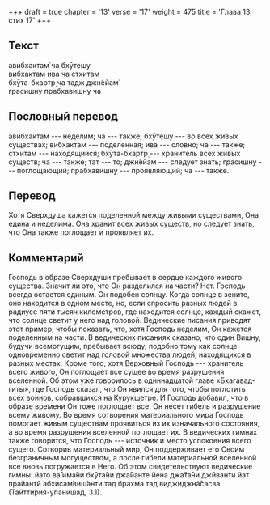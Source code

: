 +++
draft = true
chapter = '13'
verse = '17'
weight = 475
title = 'Глава 13, стих 17'
+++
## Текст

авибхактам̇ ча бхӯтешу  
вибхактам ива ча стхитам  
бхӯта-бхартр̣ ча тадж джн̃ейам̇  
грасишн̣у прабхавишн̣у ча

## Пословный перевод

авибхактам --- неделим; ча --- также; бхӯтешу --- во всех живых
существах; вибхактам --- поделенная; ива --- словно; ча --- также;
стхитам --- находящийся; бхӯта-бхартр̣ --- хранитель всех живых существ;
ча --- также; тат --- то; джн̃ейам --- следует знать; грасишн̣у ---
поглощающий; прабхавишн̣у --- проявляющий; ча --- также.

## Перевод

Хотя Сверхдуша кажется поделенной между живыми существами, Она едина и
неделима. Она хранит всех живых существ, но следует знать, что Она также
поглощает и проявляет их.

## Комментарий

Господь в образе Сверхдуши пребывает в сердце каждого живого существа.
Значит ли это, что Он разделился на части? Нет. Господь всегда остается
единым. Он подобен солнцу. Когда солнце в зените, оно находится в одном
месте, но, если спросить разных людей в радиусе пяти тысяч километров,
где находится солнце, каждый скажет, что солнце светит у него над
головой. Ведические писания приводят этот пример, чтобы показать, что,
хотя Господь неделим, Он кажется поделенным на части. В ведических
писаниях сказано, что один Вишну, будучи всемогущим, пребывает всюду,
подобно тому как солнце одновременно светит над головой множества людей,
находящихся в разных местах. Кроме того, хотя Верховный Господь ---
хранитель всего живого, Он поглощает все сущее во время разрушения
вселенной. Об этом уже говорилось в одиннадцатой главе «Бхагавад-гиты»,
где Господь сказал, что Он явился для того, чтобы поглотить всех воинов,
собравшихся на Курукшетре. И Господь добавил, что в образе времени Он
тоже поглощает все. Он несет гибель и разрушение всему живому. Во время
сотворения материального мира Господь помогает живым существам
проявиться из их изначального состояния, а во время разрушения вселенной
поглощает их. В ведических гимнах также говорится, что Господь ---
источник и место успокоения всего сущего. Сотворив материальный мир, Он
поддерживает его Своим безграничным могуществом, а после гибели
материальной вселенной все вновь погружается в Него. Об этом
свидетельствуют ведические гимны: йато ва̄ има̄ни бхӯта̄ни джа̄йанте йена
джа̄та̄ни джӣванти йат прайантй абхисам̇виш́анти тад брахма тад
виджиджн̃а̄сасва (Тайттирия-упанишад, 3.1).

